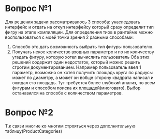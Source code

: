 # Вопрос №1

Для решения задачи рассматривалось 3 способа: унаследовать интерфейс и отдать на откуп интерфейсу который сразу определит тип фигру на этапе компиляции.
Для определения тиов в рантайме можно воспользоваться с моей точки зрения 2 разными способами:
1) Способо это дать возможность выбрать тип фигуры пользователю.
2) Получать некое количество входных параметро и по их количеству угадать фигуру, которую хотел вычислить пользователь
Оба этих решений содержит один недостаток, который можно решить строгим документированием. Например пользователь ввел 1 параметр,
возможно он хотел получить площадь круга по радиусы может по диаметру, а может он вобще сторону квадрата написал и ожидал его площадь. 
Тут требуется более глубокий анализ, по всем фигурам и способом поиска их площадей(многовато). 
Выбор останавился на способе с количеством параметров.

# Вопрос №2
Т.к связи многие ко многим строяться через дополнительную таблицу(ProductCategories)